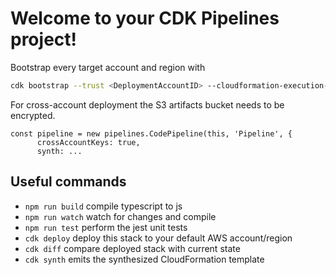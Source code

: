 # Welcome to your CDK Pipelines project!

Bootstrap every target account and region with

```sh
cdk bootstrap --trust <DeploymentAccountID> --cloudformation-execution-policies arn:aws:iam::aws:policy/AdministratorAccess
```

For cross-account deployment the S3 artifacts bucket needs to be encrypted.

```
const pipeline = new pipelines.CodePipeline(this, 'Pipeline', {
      crossAccountKeys: true,
      synth: ...
```
## Useful commands

 * `npm run build`   compile typescript to js
 * `npm run watch`   watch for changes and compile
 * `npm run test`    perform the jest unit tests
 * `cdk deploy`      deploy this stack to your default AWS account/region
 * `cdk diff`        compare deployed stack with current state
 * `cdk synth`       emits the synthesized CloudFormation template
